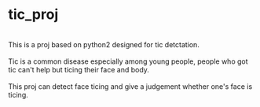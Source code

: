 # tic_proj
<br>This is a proj based on python2 designed for tic detctation. </br>
<br>Tic is a common disease especially among young people, people who got tic can't help but ticing their face and body.</br> 
<br>This proj can detect face ticing and give a judgement whether one's face is ticing.</br> 
